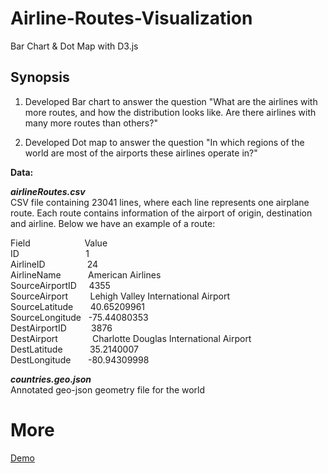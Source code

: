 # Airline-Routes-Visualization
Bar Chart & Dot Map with D3.js
## Synopsis
1. Developed Bar chart to answer the question "What are the airlines with more routes, and how the distribution looks like. Are there airlines with many more routes than others?"

2. Developed Dot map to answer the question "In which regions of the world are most of the airports these airlines operate in?"

**Data:**

***airlineRoutes.csv*** <br>
CSV file containing 23041 lines, where each line represents one airplane route. Each route contains information of the airport of origin, destination and airline. Below we have an example of a route: <br>

Field&nbsp;&nbsp;&nbsp;&nbsp;&nbsp;&nbsp;&nbsp;&nbsp;&nbsp;&nbsp;&nbsp;&nbsp;&nbsp;&nbsp;&nbsp;&nbsp;&nbsp;&nbsp;&nbsp;&nbsp;&nbsp;&nbsp;Value <br>
ID&nbsp;&nbsp;&nbsp;&nbsp;&nbsp;&nbsp;&nbsp;&nbsp;&nbsp;&nbsp;&nbsp;&nbsp;&nbsp;&nbsp;&nbsp;&nbsp;&nbsp;&nbsp;&nbsp;&nbsp;&nbsp;&nbsp;&nbsp;&nbsp;&nbsp;&nbsp;&nbsp;1 <br>
AirlineID&nbsp;&nbsp;&nbsp;&nbsp;&nbsp;&nbsp;&nbsp;&nbsp;&nbsp;&nbsp;&nbsp;&nbsp;&nbsp;&nbsp;&nbsp;&nbsp;&nbsp;24 <br>
AirlineName&nbsp;&nbsp;&nbsp;&nbsp;&nbsp;&nbsp;&nbsp;&nbsp;&nbsp;&nbsp;&nbsp;American Airlines <br>
SourceAirportID&nbsp;&nbsp;&nbsp;&nbsp;&nbsp;4355 <br>
SourceAirport&nbsp;&nbsp;&nbsp;&nbsp;&nbsp;&nbsp;&nbsp;&nbsp;&nbsp;Lehigh Valley International Airport <br>
SourceLatitude&nbsp;&nbsp;&nbsp;&nbsp;&nbsp;&nbsp;&nbsp;40.65209961 <br>
SourceLongitude&nbsp;&nbsp;&nbsp;-75.44080353 <br>
DestAirportID&nbsp;&nbsp;&nbsp;&nbsp;&nbsp;&nbsp;&nbsp;&nbsp;&nbsp;&nbsp;3876 <br>
DestAirport&nbsp;&nbsp;&nbsp;&nbsp;&nbsp;&nbsp;&nbsp;&nbsp;&nbsp;&nbsp;&nbsp;&nbsp;&nbsp;&nbsp;Charlotte Douglas International Airport <br>
DestLatitude&nbsp;&nbsp;&nbsp;&nbsp;&nbsp;&nbsp;&nbsp;&nbsp;&nbsp;&nbsp;&nbsp;35.2140007 <br>
DestLongitude&nbsp;&nbsp;&nbsp;&nbsp;&nbsp;&nbsp;&nbsp;-80.94309998 <br>

***countries.geo.json***<br>
Annotated geo-json geometry file for the world
# More
[Demo](https://rahulgaonkar.github.io/Airline-Routes-Visualization/)
